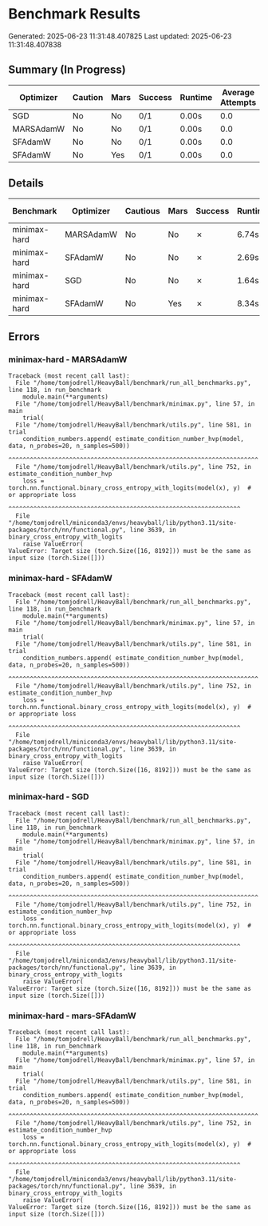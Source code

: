 # Benchmark Results
Generated: 2025-06-23 11:31:48.407825
Last updated: 2025-06-23 11:31:48.407838

## Summary (In Progress)

| Optimizer | Caution | Mars | Success | Runtime | Average Attempts |
|-----------|---|---|---------|----------|------|
| SGD | No | No | 0/1 | 0.00s | 0.0 |
| MARSAdamW | No | No | 0/1 | 0.00s | 0.0 |
| SFAdamW | No | No | 0/1 | 0.00s | 0.0 |
| SFAdamW | No | Yes | 0/1 | 0.00s | 0.0 |

## Details

| Benchmark | Optimizer | Cautious | Mars | Success | Runtime | Loss | Attempts | Seed | Winning Config |
|-----------|-----------|---------|---|---|----------|------|---|---|----------------|
| minimax-hard | MARSAdamW | No | No | ✗ | 6.74s | inf | 100 | 0 | N/A |
| minimax-hard | SFAdamW | No | No | ✗ | 2.69s | inf | 100 | 0 | N/A |
| minimax-hard | SGD | No | No | ✗ | 1.64s | inf | 100 | 0 | N/A |
| minimax-hard | SFAdamW | No | Yes | ✗ | 8.34s | inf | 100 | 0 | N/A |

## Errors


### minimax-hard - MARSAdamW
```
Traceback (most recent call last):
  File "/home/tomjodrell/HeavyBall/benchmark/run_all_benchmarks.py", line 118, in run_benchmark
    module.main(**arguments)
  File "/home/tomjodrell/HeavyBall/benchmark/minimax.py", line 57, in main
    trial(
  File "/home/tomjodrell/HeavyBall/benchmark/utils.py", line 581, in trial
    condition_numbers.append( estimate_condition_number_hvp(model, data, n_probes=20, n_samples=500))
                              ^^^^^^^^^^^^^^^^^^^^^^^^^^^^^^^^^^^^^^^^^^^^^^^^^^^^^^^^^^^^^^^^^^^^^^
  File "/home/tomjodrell/HeavyBall/benchmark/utils.py", line 752, in estimate_condition_number_hvp
    loss = torch.nn.functional.binary_cross_entropy_with_logits(model(x), y)  # or appropriate loss
           ^^^^^^^^^^^^^^^^^^^^^^^^^^^^^^^^^^^^^^^^^^^^^^^^^^^^^^^^^^^^^^^^^
  File "/home/tomjodrell/miniconda3/envs/heavyball/lib/python3.11/site-packages/torch/nn/functional.py", line 3639, in binary_cross_entropy_with_logits
    raise ValueError(
ValueError: Target size (torch.Size([16, 8192])) must be the same as input size (torch.Size([]))

```

### minimax-hard - SFAdamW
```
Traceback (most recent call last):
  File "/home/tomjodrell/HeavyBall/benchmark/run_all_benchmarks.py", line 118, in run_benchmark
    module.main(**arguments)
  File "/home/tomjodrell/HeavyBall/benchmark/minimax.py", line 57, in main
    trial(
  File "/home/tomjodrell/HeavyBall/benchmark/utils.py", line 581, in trial
    condition_numbers.append( estimate_condition_number_hvp(model, data, n_probes=20, n_samples=500))
                              ^^^^^^^^^^^^^^^^^^^^^^^^^^^^^^^^^^^^^^^^^^^^^^^^^^^^^^^^^^^^^^^^^^^^^^
  File "/home/tomjodrell/HeavyBall/benchmark/utils.py", line 752, in estimate_condition_number_hvp
    loss = torch.nn.functional.binary_cross_entropy_with_logits(model(x), y)  # or appropriate loss
           ^^^^^^^^^^^^^^^^^^^^^^^^^^^^^^^^^^^^^^^^^^^^^^^^^^^^^^^^^^^^^^^^^
  File "/home/tomjodrell/miniconda3/envs/heavyball/lib/python3.11/site-packages/torch/nn/functional.py", line 3639, in binary_cross_entropy_with_logits
    raise ValueError(
ValueError: Target size (torch.Size([16, 8192])) must be the same as input size (torch.Size([]))

```

### minimax-hard - SGD
```
Traceback (most recent call last):
  File "/home/tomjodrell/HeavyBall/benchmark/run_all_benchmarks.py", line 118, in run_benchmark
    module.main(**arguments)
  File "/home/tomjodrell/HeavyBall/benchmark/minimax.py", line 57, in main
    trial(
  File "/home/tomjodrell/HeavyBall/benchmark/utils.py", line 581, in trial
    condition_numbers.append( estimate_condition_number_hvp(model, data, n_probes=20, n_samples=500))
                              ^^^^^^^^^^^^^^^^^^^^^^^^^^^^^^^^^^^^^^^^^^^^^^^^^^^^^^^^^^^^^^^^^^^^^^
  File "/home/tomjodrell/HeavyBall/benchmark/utils.py", line 752, in estimate_condition_number_hvp
    loss = torch.nn.functional.binary_cross_entropy_with_logits(model(x), y)  # or appropriate loss
           ^^^^^^^^^^^^^^^^^^^^^^^^^^^^^^^^^^^^^^^^^^^^^^^^^^^^^^^^^^^^^^^^^
  File "/home/tomjodrell/miniconda3/envs/heavyball/lib/python3.11/site-packages/torch/nn/functional.py", line 3639, in binary_cross_entropy_with_logits
    raise ValueError(
ValueError: Target size (torch.Size([16, 8192])) must be the same as input size (torch.Size([]))

```

### minimax-hard - mars-SFAdamW
```
Traceback (most recent call last):
  File "/home/tomjodrell/HeavyBall/benchmark/run_all_benchmarks.py", line 118, in run_benchmark
    module.main(**arguments)
  File "/home/tomjodrell/HeavyBall/benchmark/minimax.py", line 57, in main
    trial(
  File "/home/tomjodrell/HeavyBall/benchmark/utils.py", line 581, in trial
    condition_numbers.append( estimate_condition_number_hvp(model, data, n_probes=20, n_samples=500))
                              ^^^^^^^^^^^^^^^^^^^^^^^^^^^^^^^^^^^^^^^^^^^^^^^^^^^^^^^^^^^^^^^^^^^^^^
  File "/home/tomjodrell/HeavyBall/benchmark/utils.py", line 752, in estimate_condition_number_hvp
    loss = torch.nn.functional.binary_cross_entropy_with_logits(model(x), y)  # or appropriate loss
           ^^^^^^^^^^^^^^^^^^^^^^^^^^^^^^^^^^^^^^^^^^^^^^^^^^^^^^^^^^^^^^^^^
  File "/home/tomjodrell/miniconda3/envs/heavyball/lib/python3.11/site-packages/torch/nn/functional.py", line 3639, in binary_cross_entropy_with_logits
    raise ValueError(
ValueError: Target size (torch.Size([16, 8192])) must be the same as input size (torch.Size([]))

```
